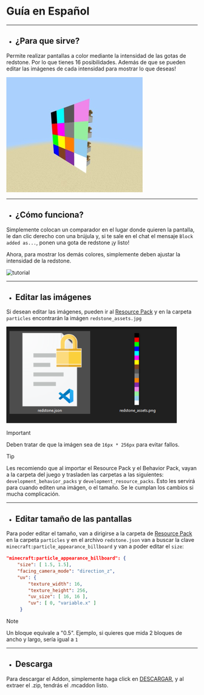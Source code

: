 # Guía en Español

---

- ## ¿Para que sirve?
Permite realizar pantallas a color mediante la intensidad de las gotas de redstone. Por lo que tienes 16 posibilidades. Además de que se pueden editar las imágenes de cada intensidad para mostrar lo que deseas!

![displays](assets/image.jpg)

---

- ## ¿Cómo funciona?
Simplemente colocan un comparador en el lugar donde quieren la pantalla, le dan clic derecho con una brújula y, si te sale en el chat el mensaje `Block added as...`, ponen una gota de redstone ¡y listo!

Ahora, para mostrar los demás colores, simplemente deben ajustar la intensidad de la redstone.

![tutorial](assets/tutorial.gif)

---

- ## Editar las imágenes
Si desean editar las imágenes, pueden ir al [Resource Pack](https://github.com/TheSilver1023/Color-Display/tree/main/Color%20Display/Resource%20Pack) y en la carpeta `particles` encontrarán la imágen `redstone_assets.jpg`

![tutorial](assets/image2.jpg)

> [!IMPORTANT]
> Deben tratar de que la imágen sea de `16px * 256px` para evitar fallos.

> [!TIP]
> Les recomiendo que al importar el Resource Pack y el Behavior Pack, vayan a la carpeta del juego y trasladen las carpetas a las siguientes: `development_behavior_packs` y `development_resource_packs`.
> Esto les servirá para cuando editen una imágen, o el tamaño. Se le cumplan los cambios si mucha complicación.
---

- ## Editar tamaño de las pantallas
Para poder editar el tamaño, van a dirigirse a la carpeta de [Resource Pack](https://github.com/TheSilver1023/Color-Display/tree/main/Color%20Display/Resource%20Pack) en la carpeta `particles` y en el archivo `redstone.json` van a buscar la clave `minecraft:particle_appearance_billboard` y van a poder editar el `size`:
```json
"minecraft:particle_appearance_billboard": {
    "size": [ 1.5, 1.5],   
    "facing_camera_mode": "direction_z",
    "uv": {
        "texture_width": 16,
        "texture_height": 256,
        "uv_size": [ 16, 16 ],
        "uv": [ 0, "variable.x" ]
     }
```
> [!NOTE]
> Un bloque equivale a "0.5". Ejemplo, si quieres que mida 2 bloques de ancho y largo, sería igual a `1`
---

- ## Descarga
Para descargar el Addon, simplemente haga click en [DESCARGAR](https://github.com/TheSilver1023/Color-Display-MCBE/releases/download/v1.0/Color.Display.mcaddon), y al extraer el .zip, tendrás el .mcaddon listo.
